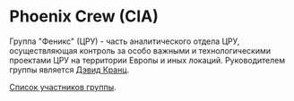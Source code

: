 # Phoenix Crew (CIA)

Группа "Феникс" (ЦРУ) - часть аналитического отдела ЦРУ, осуществляющая контроль за особо важными и технологическими проектами ЦРУ на территории Европы и иных локаций. Руководителем группы является [Дэвид Кранц](../items/characters/krantz.md).

[Список участников группы](../items/characters/phoenix-team.md).